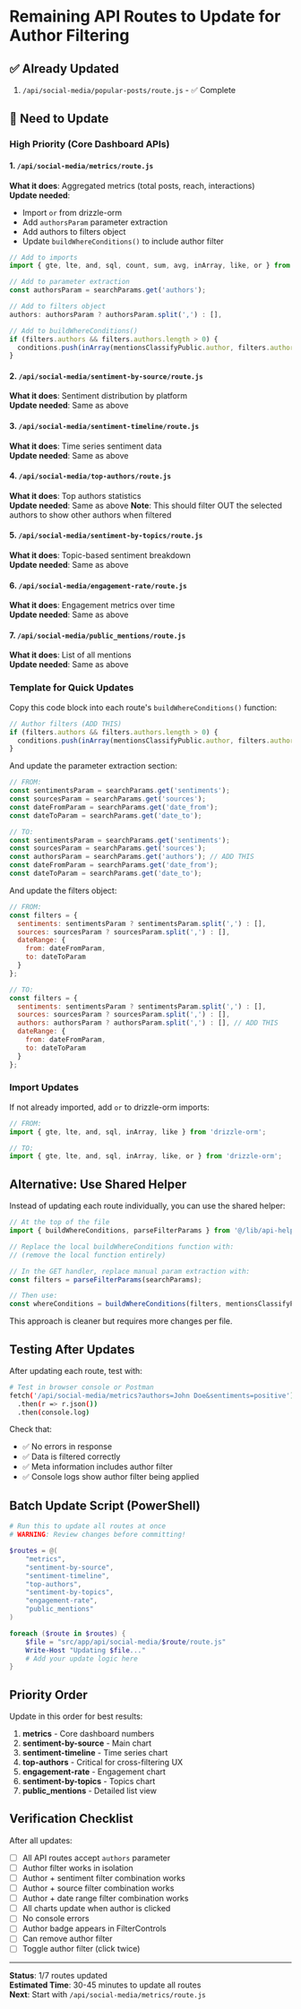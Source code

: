 # Remaining API Routes to Update for Author Filtering

## ✅ Already Updated
1. `/api/social-media/popular-posts/route.js` - ✅ Complete

## 🔄 Need to Update

### High Priority (Core Dashboard APIs)

#### 1. `/api/social-media/metrics/route.js`
**What it does**: Aggregated metrics (total posts, reach, interactions)  
**Update needed**: 
- Import `or` from drizzle-orm
- Add `authorsParam` parameter extraction
- Add authors to filters object
- Update `buildWhereConditions()` to include author filter

```javascript
// Add to imports
import { gte, lte, and, sql, count, sum, avg, inArray, like, or } from 'drizzle-orm';

// Add to parameter extraction
const authorsParam = searchParams.get('authors');

// Add to filters object
authors: authorsParam ? authorsParam.split(',') : [],

// Add to buildWhereConditions()
if (filters.authors && filters.authors.length > 0) {
  conditions.push(inArray(mentionsClassifyPublic.author, filters.authors));
}
```

#### 2. `/api/social-media/sentiment-by-source/route.js`
**What it does**: Sentiment distribution by platform  
**Update needed**: Same as above

#### 3. `/api/social-media/sentiment-timeline/route.js`
**What it does**: Time series sentiment data  
**Update needed**: Same as above

#### 4. `/api/social-media/top-authors/route.js`
**What it does**: Top authors statistics  
**Update needed**: Same as above
**Note**: This should filter OUT the selected authors to show other authors when filtered

#### 5. `/api/social-media/sentiment-by-topics/route.js`
**What it does**: Topic-based sentiment breakdown  
**Update needed**: Same as above

#### 6. `/api/social-media/engagement-rate/route.js`
**What it does**: Engagement metrics over time  
**Update needed**: Same as above

#### 7. `/api/social-media/public_mentions/route.js`
**What it does**: List of all mentions  
**Update needed**: Same as above

### Template for Quick Updates

Copy this code block into each route's `buildWhereConditions()` function:

```javascript
// Author filters (ADD THIS)
if (filters.authors && filters.authors.length > 0) {
  conditions.push(inArray(mentionsClassifyPublic.author, filters.authors));
}
```

And update the parameter extraction section:

```javascript
// FROM:
const sentimentsParam = searchParams.get('sentiments');
const sourcesParam = searchParams.get('sources');
const dateFromParam = searchParams.get('date_from');
const dateToParam = searchParams.get('date_to');

// TO:
const sentimentsParam = searchParams.get('sentiments');
const sourcesParam = searchParams.get('sources');
const authorsParam = searchParams.get('authors'); // ADD THIS
const dateFromParam = searchParams.get('date_from');
const dateToParam = searchParams.get('date_to');
```

And update the filters object:

```javascript
// FROM:
const filters = {
  sentiments: sentimentsParam ? sentimentsParam.split(',') : [],
  sources: sourcesParam ? sourcesParam.split(',') : [],
  dateRange: {
    from: dateFromParam,
    to: dateToParam
  }
};

// TO:
const filters = {
  sentiments: sentimentsParam ? sentimentsParam.split(',') : [],
  sources: sourcesParam ? sourcesParam.split(',') : [],
  authors: authorsParam ? authorsParam.split(',') : [], // ADD THIS
  dateRange: {
    from: dateFromParam,
    to: dateToParam
  }
};
```

### Import Updates

If not already imported, add `or` to drizzle-orm imports:

```javascript
// FROM:
import { gte, lte, and, sql, inArray, like } from 'drizzle-orm';

// TO:
import { gte, lte, and, sql, inArray, like, or } from 'drizzle-orm';
```

## Alternative: Use Shared Helper

Instead of updating each route individually, you can use the shared helper:

```javascript
// At the top of the file
import { buildWhereConditions, parseFilterParams } from '@/lib/api-helpers';

// Replace the local buildWhereConditions function with:
// (remove the local function entirely)

// In the GET handler, replace manual param extraction with:
const filters = parseFilterParams(searchParams);

// Then use:
const whereConditions = buildWhereConditions(filters, mentionsClassifyPublic);
```

This approach is cleaner but requires more changes per file.

## Testing After Updates

After updating each route, test with:

```bash
# Test in browser console or Postman
fetch('/api/social-media/metrics?authors=John Doe&sentiments=positive')
  .then(r => r.json())
  .then(console.log)
```

Check that:
- ✅ No errors in response
- ✅ Data is filtered correctly
- ✅ Meta information includes author filter
- ✅ Console logs show author filter being applied

## Batch Update Script (PowerShell)

```powershell
# Run this to update all routes at once
# WARNING: Review changes before committing!

$routes = @(
    "metrics",
    "sentiment-by-source",
    "sentiment-timeline",
    "top-authors",
    "sentiment-by-topics",
    "engagement-rate",
    "public_mentions"
)

foreach ($route in $routes) {
    $file = "src/app/api/social-media/$route/route.js"
    Write-Host "Updating $file..."
    # Add your update logic here
}
```

## Priority Order

Update in this order for best results:

1. **metrics** - Core dashboard numbers
2. **sentiment-by-source** - Main chart
3. **sentiment-timeline** - Time series chart
4. **top-authors** - Critical for cross-filtering UX
5. **engagement-rate** - Engagement chart
6. **sentiment-by-topics** - Topics chart
7. **public_mentions** - Detailed list view

## Verification Checklist

After all updates:

- [ ] All API routes accept `authors` parameter
- [ ] Author filter works in isolation
- [ ] Author + sentiment filter combination works
- [ ] Author + source filter combination works
- [ ] Author + date range filter combination works
- [ ] All charts update when author is clicked
- [ ] No console errors
- [ ] Author badge appears in FilterControls
- [ ] Can remove author filter
- [ ] Toggle author filter (click twice)

---

**Status**: 1/7 routes updated  
**Estimated Time**: 30-45 minutes to update all routes  
**Next**: Start with `/api/social-media/metrics/route.js`
